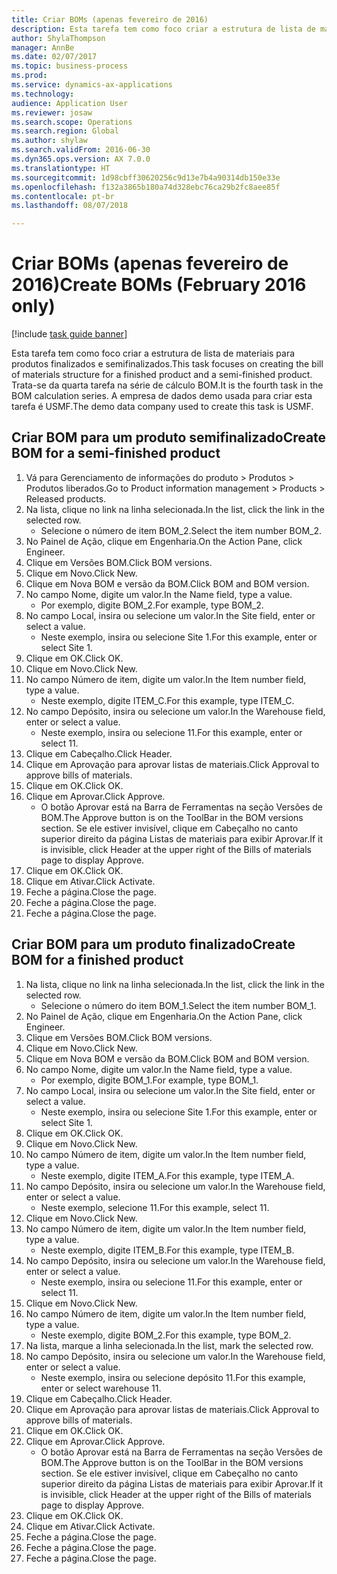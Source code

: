 ```yaml
--- 
title: Criar BOMs (apenas fevereiro de 2016)
description: Esta tarefa tem como foco criar a estrutura de lista de materiais para produtos finalizados e semifinalizados.
author: ShylaThompson
manager: AnnBe
ms.date: 02/07/2017
ms.topic: business-process
ms.prod: 
ms.service: dynamics-ax-applications
ms.technology: 
audience: Application User
ms.reviewer: josaw
ms.search.scope: Operations
ms.search.region: Global
ms.author: shylaw
ms.search.validFrom: 2016-06-30
ms.dyn365.ops.version: AX 7.0.0
ms.translationtype: HT
ms.sourcegitcommit: 1d98cbff30620256c9d13e7b4a90314db150e33e
ms.openlocfilehash: f132a3865b180a74d328ebc76ca29b2fc8aee85f
ms.contentlocale: pt-br
ms.lasthandoff: 08/07/2018

---
```

# <a name="create-boms-february-2016-only"></a><span data-ttu-id="e3b9d-103">Criar BOMs (apenas fevereiro de 2016)</span><span class="sxs-lookup"><span data-stu-id="e3b9d-103">Create BOMs (February 2016 only)</span></span>

[!include [task guide banner](../../includes/task-guide-banner.md)]

<span data-ttu-id="e3b9d-104">Esta tarefa tem como foco criar a estrutura de lista de materiais para produtos finalizados e semifinalizados.</span><span class="sxs-lookup"><span data-stu-id="e3b9d-104">This task focuses on creating the bill of materials structure for a finished product and a semi-finished product.</span></span> <span data-ttu-id="e3b9d-105">Trata-se da quarta tarefa na série de cálculo BOM.</span><span class="sxs-lookup"><span data-stu-id="e3b9d-105">It is the fourth task in the BOM calculation series.</span></span> <span data-ttu-id="e3b9d-106">A empresa de dados demo usada para criar esta tarefa é USMF.</span><span class="sxs-lookup"><span data-stu-id="e3b9d-106">The demo data company used to create this task is USMF.</span></span>


## <a name="create-bom-for-a-semi-finished-product"></a><span data-ttu-id="e3b9d-107">Criar BOM para um produto semifinalizado</span><span class="sxs-lookup"><span data-stu-id="e3b9d-107">Create BOM for a semi-finished product</span></span>
1. <span data-ttu-id="e3b9d-108">Vá para Gerenciamento de informações do produto > Produtos > Produtos liberados.</span><span class="sxs-lookup"><span data-stu-id="e3b9d-108">Go to Product information management > Products > Released products.</span></span>
2. <span data-ttu-id="e3b9d-109">Na lista, clique no link na linha selecionada.</span><span class="sxs-lookup"><span data-stu-id="e3b9d-109">In the list, click the link in the selected row.</span></span>
    * <span data-ttu-id="e3b9d-110">Selecione o número de item BOM_2.</span><span class="sxs-lookup"><span data-stu-id="e3b9d-110">Select the item number BOM_2.</span></span>  
3. <span data-ttu-id="e3b9d-111">No Painel de Ação, clique em Engenharia.</span><span class="sxs-lookup"><span data-stu-id="e3b9d-111">On the Action Pane, click Engineer.</span></span>
4. <span data-ttu-id="e3b9d-112">Clique em Versões BOM.</span><span class="sxs-lookup"><span data-stu-id="e3b9d-112">Click BOM versions.</span></span>
5. <span data-ttu-id="e3b9d-113">Clique em Novo.</span><span class="sxs-lookup"><span data-stu-id="e3b9d-113">Click New.</span></span>
6. <span data-ttu-id="e3b9d-114">Clique em Nova BOM e versão da BOM.</span><span class="sxs-lookup"><span data-stu-id="e3b9d-114">Click BOM and BOM version.</span></span>
7. <span data-ttu-id="e3b9d-115">No campo Nome, digite um valor.</span><span class="sxs-lookup"><span data-stu-id="e3b9d-115">In the Name field, type a value.</span></span>
    * <span data-ttu-id="e3b9d-116">Por exemplo, digite BOM_2.</span><span class="sxs-lookup"><span data-stu-id="e3b9d-116">For example, type BOM_2.</span></span>  
8. <span data-ttu-id="e3b9d-117">No campo Local, insira ou selecione um valor.</span><span class="sxs-lookup"><span data-stu-id="e3b9d-117">In the Site field, enter or select a value.</span></span>
    * <span data-ttu-id="e3b9d-118">Neste exemplo, insira ou selecione Site 1.</span><span class="sxs-lookup"><span data-stu-id="e3b9d-118">For this example, enter or select Site 1.</span></span>  
9. <span data-ttu-id="e3b9d-119">Clique em OK.</span><span class="sxs-lookup"><span data-stu-id="e3b9d-119">Click OK.</span></span>
10. <span data-ttu-id="e3b9d-120">Clique em Novo.</span><span class="sxs-lookup"><span data-stu-id="e3b9d-120">Click New.</span></span>
11. <span data-ttu-id="e3b9d-121">No campo Número de item, digite um valor.</span><span class="sxs-lookup"><span data-stu-id="e3b9d-121">In the Item number field, type a value.</span></span>
    * <span data-ttu-id="e3b9d-122">Neste exemplo, digite ITEM_C.</span><span class="sxs-lookup"><span data-stu-id="e3b9d-122">For this example, type ITEM_C.</span></span>  
12. <span data-ttu-id="e3b9d-123">No campo Depósito, insira ou selecione um valor.</span><span class="sxs-lookup"><span data-stu-id="e3b9d-123">In the Warehouse field, enter or select a value.</span></span>
    * <span data-ttu-id="e3b9d-124">Neste exemplo, insira ou selecione 11.</span><span class="sxs-lookup"><span data-stu-id="e3b9d-124">For this example, enter or select 11.</span></span>  
13. <span data-ttu-id="e3b9d-125">Clique em Cabeçalho.</span><span class="sxs-lookup"><span data-stu-id="e3b9d-125">Click Header.</span></span>
14. <span data-ttu-id="e3b9d-126">Clique em Aprovação para aprovar listas de materiais.</span><span class="sxs-lookup"><span data-stu-id="e3b9d-126">Click Approval to approve bills of materials.</span></span>
15. <span data-ttu-id="e3b9d-127">Clique em OK.</span><span class="sxs-lookup"><span data-stu-id="e3b9d-127">Click OK.</span></span>
16. <span data-ttu-id="e3b9d-128">Clique em Aprovar.</span><span class="sxs-lookup"><span data-stu-id="e3b9d-128">Click Approve.</span></span>
    * <span data-ttu-id="e3b9d-129">O botão Aprovar está na Barra de Ferramentas na seção Versões de BOM.</span><span class="sxs-lookup"><span data-stu-id="e3b9d-129">The Approve button is on the ToolBar in the  BOM versions section.</span></span> <span data-ttu-id="e3b9d-130">Se ele estiver invisível, clique em Cabeçalho no canto superior direito da página Listas de materiais para exibir Aprovar.</span><span class="sxs-lookup"><span data-stu-id="e3b9d-130">If it is invisible, click Header at the upper right of the Bills of materials page to display Approve.</span></span>  
17. <span data-ttu-id="e3b9d-131">Clique em OK.</span><span class="sxs-lookup"><span data-stu-id="e3b9d-131">Click OK.</span></span>
18. <span data-ttu-id="e3b9d-132">Clique em Ativar.</span><span class="sxs-lookup"><span data-stu-id="e3b9d-132">Click Activate.</span></span>
19. <span data-ttu-id="e3b9d-133">Feche a página.</span><span class="sxs-lookup"><span data-stu-id="e3b9d-133">Close the page.</span></span>
20. <span data-ttu-id="e3b9d-134">Feche a página.</span><span class="sxs-lookup"><span data-stu-id="e3b9d-134">Close the page.</span></span>
21. <span data-ttu-id="e3b9d-135">Feche a página.</span><span class="sxs-lookup"><span data-stu-id="e3b9d-135">Close the page.</span></span>

## <a name="create-bom-for-a-finished-product"></a><span data-ttu-id="e3b9d-136">Criar BOM para um produto finalizado</span><span class="sxs-lookup"><span data-stu-id="e3b9d-136">Create BOM for a finished product</span></span>
1. <span data-ttu-id="e3b9d-137">Na lista, clique no link na linha selecionada.</span><span class="sxs-lookup"><span data-stu-id="e3b9d-137">In the list, click the link in the selected row.</span></span>
    * <span data-ttu-id="e3b9d-138">Selecione o número do item BOM_1.</span><span class="sxs-lookup"><span data-stu-id="e3b9d-138">Select the item number BOM_1.</span></span>  
2. <span data-ttu-id="e3b9d-139">No Painel de Ação, clique em Engenharia.</span><span class="sxs-lookup"><span data-stu-id="e3b9d-139">On the Action Pane, click Engineer.</span></span>
3. <span data-ttu-id="e3b9d-140">Clique em Versões BOM.</span><span class="sxs-lookup"><span data-stu-id="e3b9d-140">Click BOM versions.</span></span>
4. <span data-ttu-id="e3b9d-141">Clique em Novo.</span><span class="sxs-lookup"><span data-stu-id="e3b9d-141">Click New.</span></span>
5. <span data-ttu-id="e3b9d-142">Clique em Nova BOM e versão da BOM.</span><span class="sxs-lookup"><span data-stu-id="e3b9d-142">Click BOM and BOM version.</span></span>
6. <span data-ttu-id="e3b9d-143">No campo Nome, digite um valor.</span><span class="sxs-lookup"><span data-stu-id="e3b9d-143">In the Name field, type a value.</span></span>
    * <span data-ttu-id="e3b9d-144">Por exemplo, digite BOM_1.</span><span class="sxs-lookup"><span data-stu-id="e3b9d-144">For example, type BOM_1.</span></span>  
7. <span data-ttu-id="e3b9d-145">No campo Local, insira ou selecione um valor.</span><span class="sxs-lookup"><span data-stu-id="e3b9d-145">In the Site field, enter or select a value.</span></span>
    * <span data-ttu-id="e3b9d-146">Neste exemplo, insira ou selecione Site 1.</span><span class="sxs-lookup"><span data-stu-id="e3b9d-146">For this example, enter or select Site 1.</span></span>  
8. <span data-ttu-id="e3b9d-147">Clique em OK.</span><span class="sxs-lookup"><span data-stu-id="e3b9d-147">Click OK.</span></span>
9. <span data-ttu-id="e3b9d-148">Clique em Novo.</span><span class="sxs-lookup"><span data-stu-id="e3b9d-148">Click New.</span></span>
10. <span data-ttu-id="e3b9d-149">No campo Número de item, digite um valor.</span><span class="sxs-lookup"><span data-stu-id="e3b9d-149">In the Item number field, type a value.</span></span>
    * <span data-ttu-id="e3b9d-150">Neste exemplo, digite ITEM_A.</span><span class="sxs-lookup"><span data-stu-id="e3b9d-150">For this example, type ITEM_A.</span></span>  
11. <span data-ttu-id="e3b9d-151">No campo Depósito, insira ou selecione um valor.</span><span class="sxs-lookup"><span data-stu-id="e3b9d-151">In the Warehouse field, enter or select a value.</span></span>
    * <span data-ttu-id="e3b9d-152">Neste exemplo, selecione 11.</span><span class="sxs-lookup"><span data-stu-id="e3b9d-152">For this example, select 11.</span></span>  
12. <span data-ttu-id="e3b9d-153">Clique em Novo.</span><span class="sxs-lookup"><span data-stu-id="e3b9d-153">Click New.</span></span>
13. <span data-ttu-id="e3b9d-154">No campo Número de item, digite um valor.</span><span class="sxs-lookup"><span data-stu-id="e3b9d-154">In the Item number field, type a value.</span></span>
    * <span data-ttu-id="e3b9d-155">Neste exemplo, digite ITEM_B.</span><span class="sxs-lookup"><span data-stu-id="e3b9d-155">For this example, type ITEM_B.</span></span>  
14. <span data-ttu-id="e3b9d-156">No campo Depósito, insira ou selecione um valor.</span><span class="sxs-lookup"><span data-stu-id="e3b9d-156">In the Warehouse field, enter or select a value.</span></span>
    * <span data-ttu-id="e3b9d-157">Neste exemplo, insira ou selecione 11.</span><span class="sxs-lookup"><span data-stu-id="e3b9d-157">For this example, enter or select 11.</span></span>  
15. <span data-ttu-id="e3b9d-158">Clique em Novo.</span><span class="sxs-lookup"><span data-stu-id="e3b9d-158">Click New.</span></span>
16. <span data-ttu-id="e3b9d-159">No campo Número de item, digite um valor.</span><span class="sxs-lookup"><span data-stu-id="e3b9d-159">In the Item number field, type a value.</span></span>
    * <span data-ttu-id="e3b9d-160">Neste exemplo, digite BOM_2.</span><span class="sxs-lookup"><span data-stu-id="e3b9d-160">For this example, type BOM_2.</span></span>  
17. <span data-ttu-id="e3b9d-161">Na lista, marque a linha selecionada.</span><span class="sxs-lookup"><span data-stu-id="e3b9d-161">In the list, mark the selected row.</span></span>
18. <span data-ttu-id="e3b9d-162">No campo Depósito, insira ou selecione um valor.</span><span class="sxs-lookup"><span data-stu-id="e3b9d-162">In the Warehouse field, enter or select a value.</span></span>
    * <span data-ttu-id="e3b9d-163">Neste exemplo, insira ou selecione depósito 11.</span><span class="sxs-lookup"><span data-stu-id="e3b9d-163">For this example, enter or select warehouse 11.</span></span>  
19. <span data-ttu-id="e3b9d-164">Clique em Cabeçalho.</span><span class="sxs-lookup"><span data-stu-id="e3b9d-164">Click Header.</span></span>
20. <span data-ttu-id="e3b9d-165">Clique em Aprovação para aprovar listas de materiais.</span><span class="sxs-lookup"><span data-stu-id="e3b9d-165">Click Approval to approve bills of materials.</span></span>
21. <span data-ttu-id="e3b9d-166">Clique em OK.</span><span class="sxs-lookup"><span data-stu-id="e3b9d-166">Click OK.</span></span>
22. <span data-ttu-id="e3b9d-167">Clique em Aprovar.</span><span class="sxs-lookup"><span data-stu-id="e3b9d-167">Click Approve.</span></span>
    * <span data-ttu-id="e3b9d-168">O botão Aprovar está na Barra de Ferramentas na seção Versões de BOM.</span><span class="sxs-lookup"><span data-stu-id="e3b9d-168">The Approve button is on the ToolBar in the  BOM versions section.</span></span> <span data-ttu-id="e3b9d-169">Se ele estiver invisível, clique em Cabeçalho no canto superior direito da página Listas de materiais para exibir Aprovar.</span><span class="sxs-lookup"><span data-stu-id="e3b9d-169">If it is invisible, click Header at the upper right of the Bills of materials page to display Approve.</span></span>  
23. <span data-ttu-id="e3b9d-170">Clique em OK.</span><span class="sxs-lookup"><span data-stu-id="e3b9d-170">Click OK.</span></span>
24. <span data-ttu-id="e3b9d-171">Clique em Ativar.</span><span class="sxs-lookup"><span data-stu-id="e3b9d-171">Click Activate.</span></span>
25. <span data-ttu-id="e3b9d-172">Feche a página.</span><span class="sxs-lookup"><span data-stu-id="e3b9d-172">Close the page.</span></span>
26. <span data-ttu-id="e3b9d-173">Feche a página.</span><span class="sxs-lookup"><span data-stu-id="e3b9d-173">Close the page.</span></span>
27. <span data-ttu-id="e3b9d-174">Feche a página.</span><span class="sxs-lookup"><span data-stu-id="e3b9d-174">Close the page.</span></span>


